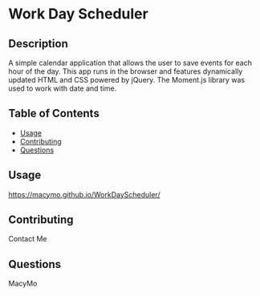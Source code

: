 # Work Day Scheduler

## Description
A simple calendar application that allows the user to save events for each hour of the day. This app runs in the browser and features dynamically updated HTML and CSS powered by jQuery. The Moment.js library was used to work with date and time.

## Table of Contents

* [Usage](#usage)
* [Contributing](#contributing)
* [Questions](#questions)

## Usage
https://macymo.github.io/WorkDayScheduler/

## Contributing
Contact Me

## Questions
MacyMo


